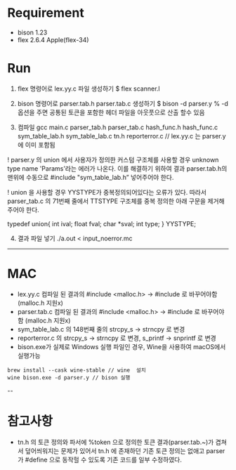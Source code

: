 # Requirement

- bison 1.23
- flex 2.6.4 Apple(flex-34)

# Run

1. flex 명령어로 lex.yy.c 파일 생성하기
   $ flex scanner.l

2. bison 명령어로 parser.tab.h parser.tab.c 생성하기
   $ bison -d parser.y % -d 옵션을 주면 공통된 토큰을 포함한 헤더 파일을 아웃풋으로 산출 할수 있음

3. 컴파일
   gcc main.c parser_tab.h parser_tab.c hash_func.h hash_func.c sym_table_lab.h sym_table_lab.c tn.h reporterror.c
   // lex.yy.c 는 parser.y 에 이미 포함됨

! parser.y 의 union 에서 사용자가 정의한 커스텀 구조체를 사용할 경우 unknown type name 'Params'라는 에러가 나온다.
이를 해결하기 위하여 결과 parser.tab.h의 맨위에 수동으로 #include "sym_table_lab.h” 넣어주어야 한다.

! union 을 사용할 경우 YYSTYPE가 중복정의되어있다는 오류가 있다. 따라서 parser_tab.c 의 71번째 줄에서 TTSTYPE 구조체를 중복 정의한 아래 구문을 제거해주어야 한다.

typedef union{
int ival;
float fval;
char \*sval;
int type;
} YYSTYPE;

4. 결과 파일 넣기
   ./a.out < input_noerror.mc

---

# MAC

- lex.yy.c 컴파일 된 결과의 #include <malloc.h> -> #include <stdlib> 로 바꾸어야함 (malloc.h 지원x)
- parser.tab.c 컴파일 된 결과의 #include <malloc.h> -> #include <stdlib> 로 바꾸어야함 (malloc.h 지원x)
- sym_table_lab.c 의 148번째 줄의 strcpy_s -> strncpy 로 변경
- reporterror.c 의 strcpy_s -> strncpy 로 변경, s_printf -> snprintf 로 변경
- bison.exe가 실제로 Windows 실행 파일인 경우, Wine을 사용하여 macOS에서 실행가능

```
brew install --cask wine-stable // wine  설치
wine bison.exe -d parser.y // bison 실행

```

--

# 참고사항

- tn.h 의 토큰 정의와 파서에 %token 으로 정의한 토큰 결과(parser.tab.~)가 겹쳐서 덮어씌워지는 문제가 있어서 tn.h 에 존재하던 기존 토큰 정의는 없애고 parser가 #define 으로 동작헐 수 있도록 기존 코드를 일부 수정하였다.

